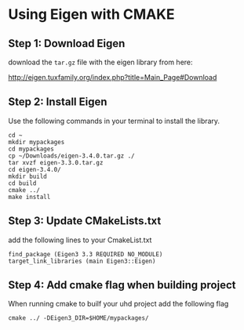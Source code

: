 # Using Eigen with CMAKE 

## Step 1: Download Eigen

download the `tar.gz` file with the eigen library from here: 

http://eigen.tuxfamily.org/index.php?title=Main_Page#Download

## Step 2: Install Eigen 

Use the following commands in your terminal to install the library.

```
cd ~
mkdir mypackages
cd mypackages
cp ~/Downloads/eigen-3.4.0.tar.gz ./
tar xvzf eigen-3.3.0.tar.gz 
cd eigen-3.4.0/
mkdir build
cd build
cmake ../
make install
```

## Step 3: Update CMakeLists.txt

add the following lines to your CmakeList.txt 

```
find_package (Eigen3 3.3 REQUIRED NO_MODULE)
target_link_libraries (main Eigen3::Eigen) 
```

## Step 4: Add cmake flag when building project
When running cmake to builf your uhd project add the following flag

```
cmake ../ -DEigen3_DIR=$HOME/mypackages/
```
